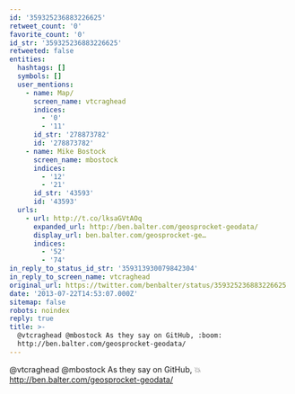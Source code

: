 ```yaml
---
id: '359325236883226625'
retweet_count: '0'
favorite_count: '0'
id_str: '359325236883226625'
retweeted: false
entities:
  hashtags: []
  symbols: []
  user_mentions:
    - name: Map/
      screen_name: vtcraghead
      indices:
        - '0'
        - '11'
      id_str: '278873782'
      id: '278873782'
    - name: Mike Bostock
      screen_name: mbostock
      indices:
        - '12'
        - '21'
      id_str: '43593'
      id: '43593'
  urls:
    - url: http://t.co/lksaGVtAOq
      expanded_url: http://ben.balter.com/geosprocket-geodata/
      display_url: ben.balter.com/geosprocket-ge…
      indices:
        - '52'
        - '74'
in_reply_to_status_id_str: '359313930079842304'
in_reply_to_screen_name: vtcraghead
original_url: https://twitter.com/benbalter/status/359325236883226625
date: '2013-07-22T14:53:07.000Z'
sitemap: false
robots: noindex
reply: true
title: >-
  @vtcraghead @mbostock As they say on GitHub, :boom:
  http://ben.balter.com/geosprocket-geodata/
---
```


@vtcraghead @mbostock As they say on GitHub, :boom: http://ben.balter.com/geosprocket-geodata/